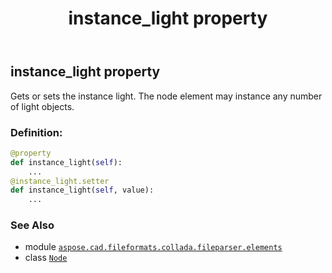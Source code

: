 ﻿---
title: instance_light property
second_title: Aspose.CAD for Python via .NET API References
description: 
type: docs
weight: 80
url: /python-net/aspose.cad.fileformats.collada.fileparser.elements/node/instance_light/
is_root: false
---

## instance_light property


Gets or sets the instance light.
The node element may instance any number of light objects.
### Definition:
```python
@property
def instance_light(self):
    ...
@instance_light.setter
def instance_light(self, value):
    ...
```

### See Also
* module [`aspose.cad.fileformats.collada.fileparser.elements`](../../)
* class [`Node`](/cad/python-net/aspose.cad.fileformats.collada.fileparser.elements/node)
